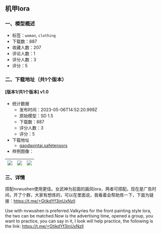 ## 机甲lora
### 一、模型概述

- 标签：`woman`, `clothing`
- 下载数：887
- 收藏人数：207
- 评论人数：1
- 评分人数：3
- 评分：5

### 二、下载地址（共1个版本）

#### [版本1/共1个版本] v1.0

- 统计数据
  - 发布时间：2023-05-06T14:52:20.999Z
  - 原始模型：SD 1.5
  - 下载数：887
  - 评分人数：3
  - 评分：5
- 下载地址
  - [gaodaxintai.safetensors](https://civitai.com/api/download/models/63898)
- 样例图像：

| <img src="https://image.civitai.com/xG1nkqKTMzGDvpLrqFT7WA/67996548-b91c-4b35-ae40-c4571f08ebc1/width=450/706583.jpeg" /> | <img src="https://image.civitai.com/xG1nkqKTMzGDvpLrqFT7WA/5ecdec63-724e-43bf-ac5a-d88eff0755f4/width=450/706581.jpeg" /> | <img src="https://image.civitai.com/xG1nkqKTMzGDvpLrqFT7WA/765e9155-760c-4ee9-a3f9-7c34394683ea/width=450/706582.jpeg" /> |
| ---- | ---- | ---- |


### 三、详情
<p>搭配nvwushen使用更佳。女武神为前面的画风lora，两者可搭配。现在是广告时间，开了个群，大家有想炼的，可以在里面说，我看着会帮助炼一下，下面为链接：<a target="_blank" rel="ugc" href="https://t.me/+GtikdYf3inUxNzll">https://t.me/+GtikdYf3inUxNzll</a></p><p>Use with nvwushen is preferred.Valkyries for the front painting style lora, the two can be matched.Now is the advertising time, opened a group, you want to practice, you can say in it, I look will help practice, the following is the link: <a target="_blank" rel="ugc" href="https://t.me/+GtikdYf3inUxNzll">https://t.me/+GtikdYf3inUxNzll</a></p><p></p>